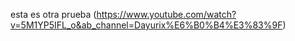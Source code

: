 esta es otra prueba (https://www.youtube.com/watch?v=5M1YP5IFL_o&ab_channel=Dayurix%E6%B0%B4%E3%83%9F)